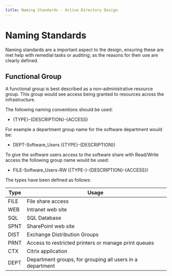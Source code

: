 ```yaml
---
title: Naming Standards - Active Directory Design
---
```


# Naming Standards
Naming standards are a important aspect to the design, ensuring these are met help with remedial tasks or auditing; as the reasons for their use are clearly defined.

## Functional Group
A functional group is best described as a non-administrative resource group. This group would see access being granted to resources across the infrastructure.

The following naming conventions should be used:
* {TYPE}-{DESCRIPTION}-{ACCESS}

For example a department group name for the software department would be:
* DEPT-Software_Users ({TYPE}-{DESCRIPTION})

To give the software users access to the software share with Read/Write access the following group name would be used:
* FILE-Software_Users-RW ({TYPE-}-{DESCRIPTION}-{ACCESS})

The types have been defined as follows:

|Type|Usage|
|---|---|
|FILE|File share access|
|WEB|Intranet web site|
|SQL|SQL Database|
|SPNT|SharePoint web site|
|DIST|Exchange Distribution Groups|
|PRNT|Access to restricted printers or manage print queues|
|CTX|Citrix application|
|DEPT|Department groups, for grouping all users in a department|
